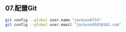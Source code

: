 ## 07.配置Git

``` sh
git config --global user.name "jackson0714"
git config --global user.email "jackson0585@163.com"
```

